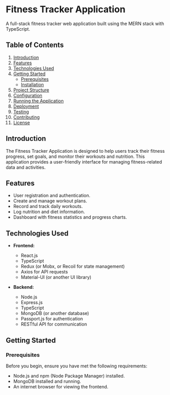 # Fitness Tracker Application

A full-stack fitness tracker web application built using the MERN stack with TypeScript.

## Table of Contents

1. [Introduction](#introduction)
2. [Features](#features)
3. [Technologies Used](#technologies-used)
4. [Getting Started](#getting-started)
    - [Prerequisites](#prerequisites)
    - [Installation](#installation)
5. [Project Structure](#project-structure)
6. [Configuration](#configuration)
7. [Running the Application](#running-the-application)
8. [Deployment](#deployment)
9. [Testing](#testing)
10. [Contributing](#contributing)
11. [License](#license)

## Introduction

The Fitness Tracker Application is designed to help users track their fitness progress, set goals, and monitor their workouts and nutrition. This application provides a user-friendly interface for managing fitness-related data and activities.

## Features

- User registration and authentication.
- Create and manage workout plans.
- Record and track daily workouts.
- Log nutrition and diet information.
- Dashboard with fitness statistics and progress charts.

## Technologies Used

- **Frontend:**
  - React.js
  - TypeScript
  - Redux (or Mobx, or Recoil for state management)
  - Axios for API requests
  - Material-UI (or another UI library)

- **Backend:**
  - Node.js
  - Express.js
  - TypeScript
  - MongoDB (or another database)
  - Passport.js for authentication
  - RESTful API for communication

## Getting Started

### Prerequisites

Before you begin, ensure you have met the following requirements:

- Node.js and npm (Node Package Manager) installed.
- MongoDB installed and running.
- An internet browser for viewing the frontend.


